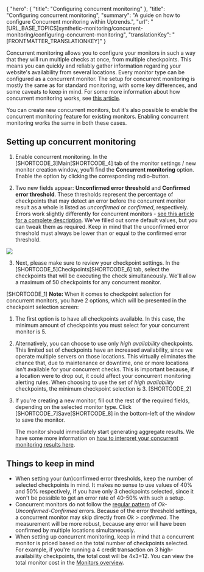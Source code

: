 {
  "hero": {
    "title": "Configuring concurrent monitoring"
  },
  "title": "Configuring concurrent monitoring",
  "summary": "A guide on how to configure Concurrent monitoring within Uptrends.",
  "url": "[URL_BASE_TOPICS]synthetic-monitoring/concurrent-monitoring/configuring-concurrent-monitoring",
  "translationKey": "[FRONTMATTER_TRANSLATIONKEY]"
}

Concurrent monitoring allows you to configure your monitors in such a way that they will run multiple checks at once, from multiple checkpoints. This means you can quickly and reliably gather information regarding your website's availability from several locations. Every monitor type can be configured as a concurrent monitor. The setup for concurrent monitoring is mostly the same as for standard monitoring, with some key differences, and some caveats to keep in mind. For some more information about how concurrent monitoring works, see [this article]([LINK_URL_1]).  
  
You can create new concurrent monitors, but it's also possible to enable the concurrent monitoring feature for existing monitors. Enabling concurrent monitoring works the same in both these cases.

## Setting up concurrent monitoring

1.  Enable concurrent monitoring. In the [SHORTCODE_3]Main[SHORTCODE_4] tab of the monitor settings / new monitor creation window, you'll find the **Concurrent monitoring** option. Enable the option by clicking the corresponding radio-button.

2.  Two new fields appear: **Unconfirmed error threshold** and **Confirmed error threshold**. These thresholds represent the percentage of checkpoints that may detect an error before the concurrent monitor result as a whole is listed as *unconfirmed* or *confirmed*, respectively. Errors work slightly differently for concurrent monitors - [see this article for a complete description]([LINK_URL_2]). We've filled out some default values, but you can tweak them as required. Keep in mind that the unconfirmed error threshold must always be lower than or equal to the confirmed error threshold.  
  
![]([LINK_URL_3])

3.  Next, please make sure to review your checkpoint settings. In the [SHORTCODE_5]Checkpoints[SHORTCODE_6] tab, select the checkpoints that will be executing the check simultaneously. We'll allow a maximum of 50 checkpoints for any concurrent monitor.

[SHORTCODE_1]
**Note:** When it comes to checkpoint selection for concurrent monitors, you have 2 options, which will be presented in the checkpoint selection screen:

1.  The first option is to have all checkpoints available. In this case, the minimum amount of checkpoints you must select for your concurrent monitor is 5.
2.  Alternatively, you can choose to use only *high availability* checkpoints. This limited set of checkpoints have an increased availability, since we operate multiple servers on those locations. This virtually eliminates the chance that, due to maintenance or downtime, one or more locations isn't available for your concurrent checks. This is important because, if a location were to drop out, it could affect your concurrent monitoring alerting rules. When choosing to use the set of *high availability* checkpoints, the minimum checkpoint selection is 3.
[SHORTCODE_2]

  

4.  If you're creating a new monitor, fill out the rest of the required fields, depending on the selected monitor type. Click [SHORTCODE_7]Save[SHORTCODE_8] in the bottom-left of the window to save the monitor.  
  
    The monitor should immediately start generating aggregate results. We have some more information on [how to interpret your concurrent monitoring results here]([LINK_URL_4]).

## Things to keep in mind

-   When setting your (un)confirmed error thresholds, keep the number of selected checkpoints in mind. It makes no sense to use values of 40% and 50% respectively, if you have only 3 checkpoints selected, since it won't be possible to get an error rate of 40-50% with such a setup.
-   Concurrent monitors do not follow the [regular pattern]([LINK_URL_5]) of *Ok-Unconfirmed-Confirmed* errors. Because of the error threshold settings, a concurrent monitor may skip directly from *Ok > confirmed*. The measurement will be more robust, because any error will have been confirmed by multiple locations simultaneously.
-   When setting up concurrent monitoring, keep in mind that a concurrent monitor is priced based on the total number of checkpoints selected. For example, if you're running a 4 credit transaction on 3 high-availability checkpoints, the total cost will be 4x3=12. You can view the total monitor cost in the [Monitors overview]([LINK_URL_6]).
